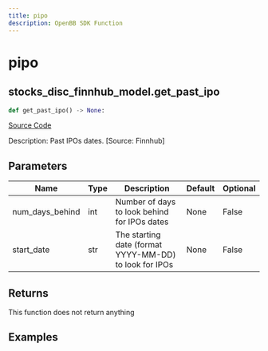 ```yaml
---
title: pipo
description: OpenBB SDK Function
---
```


# pipo

## stocks_disc_finnhub_model.get_past_ipo

```python title='openbb_terminal/decorators.py'
def get_past_ipo() -> None:
```
[Source Code](https://github.com/OpenBB-finance/OpenBBTerminal/tree/main/openbb_terminal/decorators.py#L67)

Description: Past IPOs dates. [Source: Finnhub]

## Parameters

| Name | Type | Description | Default | Optional |
| ---- | ---- | ----------- | ------- | -------- |
| num_days_behind | int | Number of days to look behind for IPOs dates | None | False |
| start_date | str | The starting date (format YYYY-MM-DD) to look for IPOs | None | False |

## Returns

This function does not return anything

## Examples


